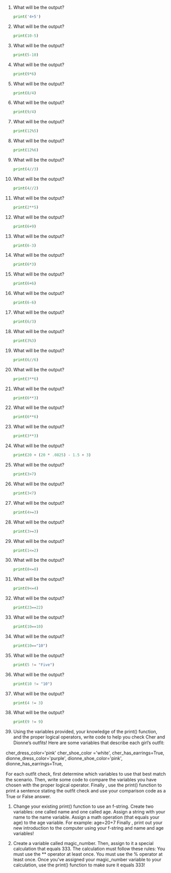1. What will be the output?
   ```python
   print('4+5')
   ```
1. What will be the output?
   ```python
   print(10-5)
   ```
1. What will be the output?
   ```python
   print(5-10)
   ```
1. What will be the output?
   ```python
   print(9*6)
   ```
1. What will be the output?
   ```python
   print(8/4)
   ```
1. What will be the output?
   ```python
   print(9/4)
   ```
1. What will be the output?
   ```python
   print(12%5)
   ```
1. What will be the output?
   ```python
   print(12%6)
   ```
1. What will be the output?
   ```python
   print(4//3)
   ```
1. What will be the output?
   ```python
   print(4//2)
   ```
1. What will be the output?
   ```python
   print(2**5)
   ```
1. What will be the output?
   ```python
   print(6+9)
   ```
1. What will be the output?
   ```python
   print(6-3)
   ```
1. What will be the output?
   ```python
   print(6*3)
   ```
1. What will be the output?
   ```python
   print(6+6)
   ```
1. What will be the output?
   ```python
   print(6-6)
   ```
1. What will be the output?
   ```python
   print(6/3)
   ```
1. What will be the output?
   ```python
   print(3%3)
   ```
1. What will be the output?
   ```python
   print(6//6)
   ```
1. What will be the output?
   ```python
   print(3**6)
   ```
1. What will be the output?
   ```python
   print(6**3)
   ```
1. What will be the output?
   ```python
   print(6**6)
   ```
1. What will be the output?
   ```python
   print(3**3)
   ```
1. What will be the output?
   ```python
   print(20 + (20 * .0825) - 1.5 + 3)
   ```
1. What will be the output?
   ```python
   print(3>7)
   ```
1. What will be the output?
   ```python
   print(3<7)
   ```
1. What will be the output?
   ```python
   print(4>=3)
   ```
1. What will be the output?
   ```python
   print(3>=3)
   ```
1. What will be the output?
   ```python
   print(1<=2)
   ```
1. What will be the output?
   ```python
   print(8<=8)
   ```
1. What will be the output?
   ```python
   print(9<=4)
   ```
1. What will be the output?
   ```python
   print(23==22)
   ```
1. What will be the output?
   ```python
   print(10==10)
   ```
1. What will be the output?
   ```python
   print(10=="10")
   ```
1. What will be the output?
   ```python
   print(5 != "Five")
   ```
1. What will be the output?
   ```python
   print(10 != "10")
   ```
1. What will be the output?
   ```python
   print(4 != 3)
   ```
1. What will be the output?
   ```python
   print(9 != 9)
   ```
1. Using the variables provided, your knowledge of the print() function, and the proper logical operators, write code to help you check Cher and Dionne’s outﬁts! Here are some variables that describe each girl’s outﬁt:

cher_dress_color='pink' 
cher_shoe_color	='white', 
cher_has_earrings=True, 
dionne_dress_color='purple',
dionne_shoe_color='pink', 
dionne_has_earrings=True, 

For each outﬁt check, ﬁrst determine which variables to use that best match the scenario. Then, write some code to compare the variables you have chosen with the proper logical operator. Finally , use the print() function to print a sentence stating the outﬁt check and use your comparison code as a True or False answer. 

1. Change your existing print() function to use an f-string. Create two variables: one called name and one called age. Assign a string with your name to the name variable. Assign a math operation (that equals your age) to the age variable. For example: age=20+7 Finally , print out your new introduction to the computer using your f-string and name and age variables!

1. Create a variable called magic_number. Then, assign to it a special calculation that equals 333. The calculation must follow these rules: You must use the ** operator at least once. You must use the % operator at least once. Once you’ve assigned your magic_number variable to your calculation, use the print() function to make sure it equals 333! 
